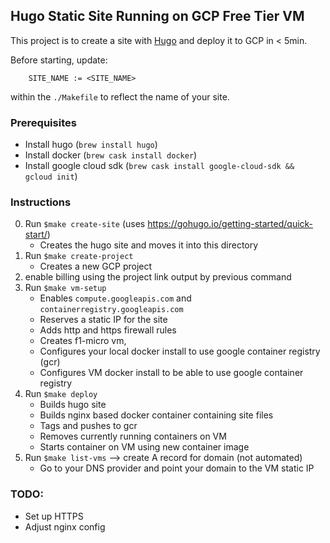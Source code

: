 ## Hugo Static Site Running on GCP Free Tier VM

This project is to create a site with [Hugo](https://gohugo.io/) and deploy it to GCP in < 5min.

Before starting, update:

        SITE_NAME := <SITE_NAME>

within the `./Makefile` to reflect the name of your site.

### Prerequisites
- Install hugo (`brew install hugo`)
- Install docker (`brew cask install docker`)
- Install google cloud sdk (`brew cask install google-cloud-sdk && gcloud init`)

### Instructions

0) Run `$make create-site` (uses https://gohugo.io/getting-started/quick-start/)
    - Creates the hugo site and moves it into this directory
1) Run `$make create-project`
    - Creates a new GCP project
2) enable billing using the project link output by previous command
3) Run `$make vm-setup`
    - Enables `compute.googleapis.com` and `containerregistry.googleapis.com`
    - Reserves a static IP for the site
    - Adds http and https firewall rules
    - Creates f1-micro vm,
    - Configures your local docker install to use google container registry (gcr)
    - Configures VM docker install to be able to use google container registry
5) Run `$make deploy`
    - Builds hugo site
    - Builds nginx based docker container containing site files
    - Tags and pushes to gcr
    - Removes currently running containers on VM
    - Starts container on VM using new container image
6) Run `$make list-vms` --> create A record for domain (not automated)
    - Go to your DNS provider and point your domain to the VM static IP

### TODO:
- Set up HTTPS    
- Adjust nginx config